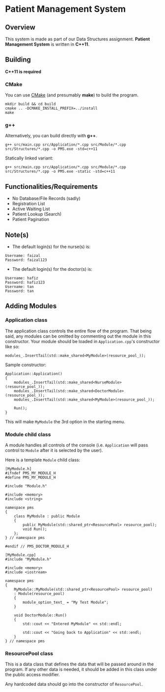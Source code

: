 # Patient Management System

## Overview
This system is made as part of our Data Structures assignment. **Patient Management System** is written in **C++11**.

## Building
**C++11 is required**

### CMake
You can use [CMake](https://cmake.org/) (and presumably **make**) to build the program.
```
mkdir build && cd build
cmake .. -DCMAKE_INSTALL_PREFIX=../install
make
```

### g++
Alternatively, you can build directly with **g++**.
```
g++ src/main.cpp src/Application/*.cpp src/Module/*.cpp src/Structures/*.cpp -o PMS.exe -std=c++11
```
Statically linked variant:
```
g++ src/main.cpp src/Application/*.cpp src/Module/*.cpp src/Structures/*.cpp -o PMS.exe -static -std=c++11
```

## Functionalities/Requirements
* No Database/File Records (sadly)
* Registration List
* Active Waiting List
* Patient Lookup (Search)
* Patient Pagination

## Note(s)
* The default login(s) for the nurse(s) is:
```
Username: faizal
Password: faizal123
```
* The default login(s) for the doctor(s) is:
```
Username: hafiz
Password: hafiz123
Username: tan
Password: tan
```

## Adding Modules
### Application class
The application class controls the entire flow of the program. That being said, any modules can be omitted by commenting out the module in this constructor. Your module should be loaded in `Application.cpp`'s constructor like so:
```
modules_.InsertTail(std::make_shared<MyModule>(resource_pool_));
```
Sample constructor:
```
Application::Application()
{
    modules_.InsertTail(std::make_shared<NurseModule>(resource_pool_));
    modules_.InsertTail(std::make_shared<DoctorModule>(resource_pool_));
    modules_.InsertTail(std::make_shared<MyModule>(resource_pool_));

    Run();
}
```
This will make `MyModule` the 3rd option in the starting menu.

### Module child class
A module handles all controls of the console (i.e. `Application` will pass control to `Module` after it is selected by the user).

Here is a template `Module` child class:
```
[MyModule.h]
#ifndef PMS_MY_MODULE_H
#define PMS_MY_MODULE_H

#include "Module.h"

#include <memory>
#include <string>

namespace pms
{
    class MyModule : public Module
    {
        public MyModule(std::shared_ptr<ResourcePool> resource_pool);
        void Run();
    };
} // namespace pms

#endif // PMS_DOCTOR_MODULE_H
```
```
[MyModule.cpp]
#include "MyModule.h"

#include <memory>
#include <iostream>

namespace pms
{
    MyModule::MyModule(std::shared_ptr<ResourcePool> resource_pool)
    : Module(resource_pool)
    {
        module_option_text_ = "My Test Module";
    }
    
    void DoctorModule::Run()
    {
        std::cout << "Entered MyModule" << std::endl;
        
        std::cout << "Going back to Application" << std::endl;
    }
} // namespace pms
```

### ResourcePool class
This is a data class that defines the data that will be passed around in the program. If any other data is needed, it should be added in this class under the public access modifier.

Any hardcoded data should go into the constructor of `ResourcePool`.
